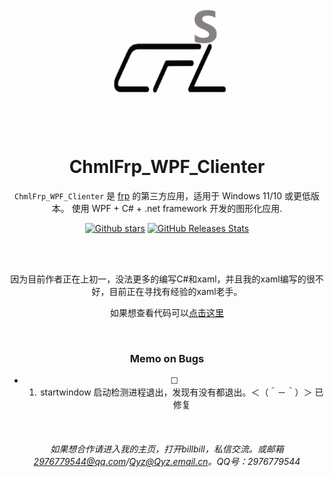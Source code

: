 <p align="center">
    <img src=".github/icon/CFL.png"
        height="195">
</p>

<div align="center">

# ChmlFrp_WPF_Clienter

`ChmlFrp_WPF_Clienter` 是 [frp](https://github.com/fatedier/frp) 的第三方应用，适用于 Windows 11/10 或更低版本。 使用 WPF + C# + .net framework 开发的图形化应用.

<a href="https://github.com/Qianyiaz/ChmlFrp_WPF_Clienter">![Github stars](https://img.shields.io/github/stars/Qianyiaz/ChmlFrp_WPF_Clienter.svg)</a>
[![GitHub Releases Stats](https://img.shields.io/github/downloads/Qianyiaz/ChmlFrp_WPF_Clienter/total.svg?logo=github)](https://github.com/Qianyiaz/ChmlFrp_WPF_Clienter)

<br/>

<br/>

因为目前作者正在上初一，没法更多的编写C#和xaml，并且我的xaml编写的很不好，目前正在寻找有经验的xaml老手。

如果想查看代码可以[点击这里](/.code/ChmlFrp_WPF_Clienter)

<br/>

### Memo on Bugs

- [ ] 1. startwindow 启动检测进程退出，发现有没有都退出。＜（＾－＾）＞ 已修复

<br/>

###### 如果想合作请进入我的主页，打开billbill，私信交流。或邮箱<2976779544@qq.com>/Qyz@Qyz.email.cn。QQ号：2976779544

</div>
